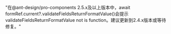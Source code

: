 "在@ant-design/pro-components 2.5.x及以上版本中，await formRef.current?.validateFieldsReturnFormatValue()会提示validateFieldsReturnFormatValue not is function。建议更新到2.4.x版本或等待修复。"
